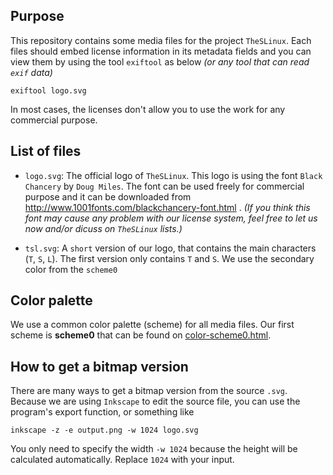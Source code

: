 ## Purpose

This repository contains some media files for the project `TheSLinux`.
Each files should embed license information in its metadata fields
and you can view them by using the tool `exiftool` as below
_(or any tool that can read `exif` data)_

````
exiftool logo.svg
````

In most cases, the licenses don't allow you to use the work for any
commercial purpose.

## List of files

* `logo.svg`: The official logo of `TheSLinux`. This logo is using the
  font `Black Chancery` by `Doug Miles`. The font can be used freely
  for commercial purpose and it can be downloaded from
  http://www.1001fonts.com/blackchancery-font.html .
  _(If you think this font may cause any problem with our license system,
  feel free to let us now and/or dicuss on `TheSLinux` lists.)_

* `tsl.svg`: A `short` version of our logo, that contains the main
  characters (`T`, `S`, `L`). The first version only contains `T` and `S`.
  We use the secondary color from the `scheme0`

## Color palette

We use a common color palette (scheme) for all media files. Our first
scheme is **scheme0** that can be found on [color-scheme0.html](color-scheme0.html).

## How to get a bitmap version

There are many ways to get a bitmap version from the source `.svg`.
Because we are using `Inkscape` to edit the source file, you can use
the program's export function, or something like

````
inkscape -z -e output.png -w 1024 logo.svg
````

You only need to specify the width `-w 1024` because the height will be
calculated automatically. Replace `1024` with your input.
